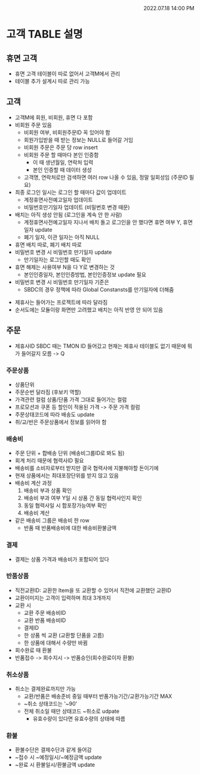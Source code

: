 <div style="text-align: right"> 2022.07.18 14:00 PM </div>

# 고객 TABLE 설명

## 휴면 고객
- 휴면 고객 테이블이 따로 없어서 고객M에서 관리
- 테이블 추가 설계시 따로 관리 가능

## 고객
- 고객M에 회원, 비회원, 휴면 다 포함
- 비회원 주문 있음
    - 비회원 여부, 비회원주문ID 꼭 있어야 함
    - 회원가입받을 때 받는 정보는 NULL로 들어갈 거임
    - 비회원 주문은 주문 당 row insert
    - 비회원 주문 할 때마다 본인 인증함
        - 이 때 생년월일, 연락처 입력
        - 본인 인증할 때 데이터 생성
    - 고객명, 연락처로만 검색하면 여러 row 나올 수 있음, 정말 일회성임 (주문ID 필요)
- 최종 로그인 일시는 로그인 할 때마다 값이 업데이트
    - 계정휴면사전예고일자 업데이트
    - 비밀번호만기일자 업데이트 (비밀번호 변경 때문)
- 배치는 아직 생성 안됨 (로그인을 계속 안 한 사람)
    - 계정휴면사전예고일자 지나서 배치 돌고 로그인을 안 했다면 휴면 여부 Y, 휴면 일자 update
    - 폐기 일자, 이관 일자는 아직 NULL
- 휴면 배치 따로, 폐기 배치 따로
- 비밀번호 변경 시 비밀번호 만기일자 update
    - 만기일자는 로그인할 때도 확인
- 휴면 해제는 사용여부 N을 다 Y로 변경하는 것
    - 본인인증일자, 본인인증방법, 본인인증정보 update 필요
- 비밀번호 변경 시 비밀번호 만기일자 기준은
    - SBDC의 경우 정책에 따라 Global Constansts를 만기일자에 더해줌

* 제휴사는 들어가는 프로젝트에 따라 달라짐
* 순서도에는 모듈이랑 화면만 고려했고 배치는 아직 반영 안 되어 있음

## 주문
- 제휴사ID SBDC 때는 TMON ID 들어갔고 현재는 제휴사 테이블도 없기 때문에 뭐가 들어갈지 모름 -> Q

### 주문상품
- 상품단위
- 주문순번 달라짐 (후보키 역할)
- 가격관련 컬럼 상품/단품 가격 그대로 들어가는 컬럼
- 프로모션과 쿠폰 등 할인이 적용된 가격 -> 주문 가격 컬럼
- 주문상태코드에 따라 배송도 update
- 취/교/반은 주문상품에서 정보를 읽어야 함

### 배송비
- 주문 단위 + 합배송 단위 (배송비그룹ID로 봐도 됨)
- 회계 처리 때문에 협력사ID 필요
- 배송비를 소비자로부터 받지만 결국 협력사에 지불해야할 돈이기에
- 현재 상품에서는 최대포장단위를 받지 않고 있음
- 배송비 계산 과정
    1. 배송비 부과 상품 확인
    2. 배송비 부과 여부 Y일 시 상품 간 동일 협력사인지 확인
    3. 동일 협력사일 시 합포장가능여부 확인
    4. 배송비 계산
- 같은 배송비 그룹은 배송비 한 row
    - 반품 때 반품배송비에 대한 배송비환불금액

### 결제
- 결제는 상품 가격과 배송비가 포함되어 있다

### 반품상품
- 직전교환ID: 교환한 Item을 또 교환할 수 있어서 직전에 교환했던 교환ID
- 교환이미지는 고객이 입력하며 최대 3개까지
- 교환 시
    - 교환 주문 배송비ID
    - 교환 반품 배송비ID
    - 결제ID
    - 한 상품 씩 교환 (교환할 단품을 고름)
    - 한 상품에 대해서 수량만 바뀜
- 회수완료 때 환불
- 반품접수 -> 회수지시 -> 반품승인(회수완료이자 환불)

### 취소상품
- 취소는 결제완료까지만 가능
    - 교환/반품은 배송준비 중일 때부터 반품가능기간/교환가능기간 MAX
    - ~취소 상태코드는 '~90'
    - 전체 취소일 때만 상태코드 ~취소로 udpate
        - 유효수량이 있다면 유효수량의 상태에 따름

### 환불
- 환불수단은 결제수단과 같게 들어감
- ~접수 시 ~예정일시/~예정금액 update
- ~완료 시 환불일시/환불금액 update